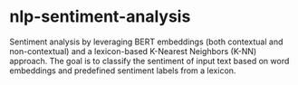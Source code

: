 # nlp-sentiment-analysis
Sentiment analysis by leveraging BERT embeddings (both contextual and non-contextual) and a lexicon-based K-Nearest Neighbors (K-NN) approach. The goal is to classify the sentiment of input text based on word embeddings and predefined sentiment labels from a lexicon.
